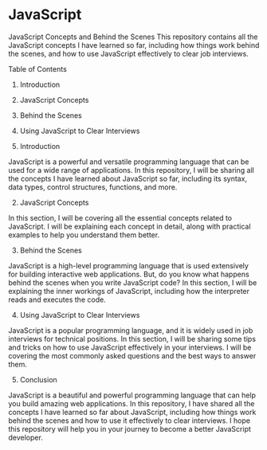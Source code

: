 # JavaScript

JavaScript Concepts and Behind the Scenes
This repository contains all the JavaScript concepts I have learned so far, including how things work behind the scenes, and how to use JavaScript effectively to clear job interviews.

Table of Contents
1. Introduction


2. JavaScript Concepts


3. Behind the Scenes


4. Using JavaScript to Clear Interviews





1. Introduction


JavaScript is a powerful and versatile programming language that can be used for a wide range of applications. In this repository, I will be sharing all the concepts I have learned about JavaScript so far, including its syntax, data types, control structures, functions, and more.

2. JavaScript Concepts


In this section, I will be covering all the essential concepts related to JavaScript. I will be explaining each concept in detail, along with practical examples to help you understand them better.

3. Behind the Scenes


JavaScript is a high-level programming language that is used extensively for building interactive web applications. But, do you know what happens behind the scenes when you write JavaScript code? In this section, I will be explaining the inner workings of JavaScript, including how the interpreter reads and executes the code.

4. Using JavaScript to Clear Interviews


JavaScript is a popular programming language, and it is widely used in job interviews for technical positions. In this section, I will be sharing some tips and tricks on how to use JavaScript effectively in your interviews. I will be covering the most commonly asked questions and the best ways to answer them.

5. Conclusion


JavaScript is a beautiful and powerful programming language that can help you build amazing web applications. In this repository, I have shared all the concepts I have learned so far about JavaScript, including how things work behind the scenes and how to use it effectively to clear interviews. I hope this repository will help you in your journey to become a better JavaScript developer.
